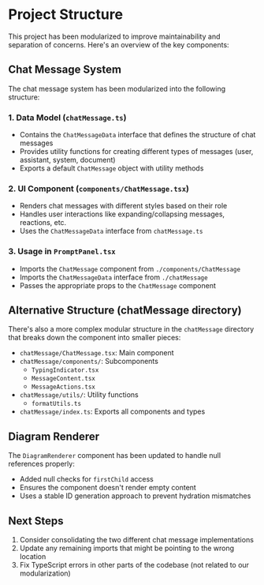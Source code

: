 # Project Structure

This project has been modularized to improve maintainability and separation of concerns. Here's an overview of the key components:

## Chat Message System

The chat message system has been modularized into the following structure:

### 1. Data Model (`chatMessage.ts`)
- Contains the `ChatMessageData` interface that defines the structure of chat messages
- Provides utility functions for creating different types of messages (user, assistant, system, document)
- Exports a default `ChatMessage` object with utility methods

### 2. UI Component (`components/ChatMessage.tsx`)
- Renders chat messages with different styles based on their role
- Handles user interactions like expanding/collapsing messages, reactions, etc.
- Uses the `ChatMessageData` interface from `chatMessage.ts`

### 3. Usage in `PromptPanel.tsx`
- Imports the `ChatMessage` component from `./components/ChatMessage`
- Imports the `ChatMessageData` interface from `./chatMessage`
- Passes the appropriate props to the `ChatMessage` component

## Alternative Structure (chatMessage directory)

There's also a more complex modular structure in the `chatMessage` directory that breaks down the component into smaller pieces:

- `chatMessage/ChatMessage.tsx`: Main component
- `chatMessage/components/`: Subcomponents
  - `TypingIndicator.tsx`
  - `MessageContent.tsx`
  - `MessageActions.tsx`
- `chatMessage/utils/`: Utility functions
  - `formatUtils.ts`
- `chatMessage/index.ts`: Exports all components and types

## Diagram Renderer

The `DiagramRenderer` component has been updated to handle null references properly:

- Added null checks for `firstChild` access
- Ensures the component doesn't render empty content
- Uses a stable ID generation approach to prevent hydration mismatches

## Next Steps

1. Consider consolidating the two different chat message implementations
2. Update any remaining imports that might be pointing to the wrong location
3. Fix TypeScript errors in other parts of the codebase (not related to our modularization) 